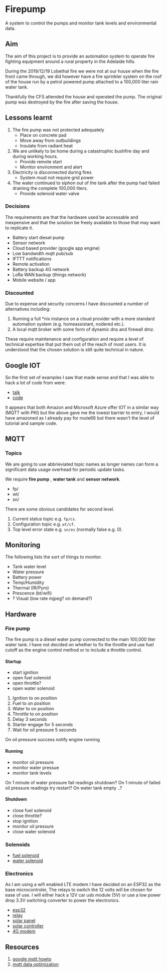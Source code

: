 # Firepump

A system to control the pumps and monitor tank levels and environmental data.

## Aim

The aim of this project is to provide an automation system to operate fire fighting equipment around a rural property in the Adelaide hills.

During the 2019/12/19 Lobethal fire we were not at our house when the fire front came through, we did however have a fire sprinkler system on the roof of the house run by a petrol powered pump attached to a 100,000 liter rain water tank.

Thankfully the CFS attended the house and operated the pump. The original pump was destroyed by the fire after saving the house.

## Lessons learnt

1. The fire pump was not protected adequately
    * Place on concrete pad
    * Move away from outbuildings
    * Insulate from radiant heat
1. We are unlikely to be home during a catastrophic bushfire day and during working hours.
    * Provide remote start
    * Monitor environment and alert
1. Electricity is disconnected during fires
    * System must not require grid power
1. The water continued to siphon out of the tank after the pump had failed draining the complete 100,000 liters.
    * Provide solenoid water valve

### Decisions

The requirements are that the hardware used be accessable and inexpensive and that the solution be freely available to those that may want to replicate it.

* Battery start diesel pump
* Sensor network
* Cloud based provider (google app engine)
* Low bandwidth mqtt pub/sub
* IFTTT notifications
* Remote activation
* Battery backup 4G network
* LoRa WAN backup (things network)
* Mobile website / app

### Discounted

Due to expense and security concerns I have discounted a number of alternatives including:

1. Running a full *nix instance on a cloud provider with a more standard automation system (e.g. homeassistant, nodered etc.).
1. A local mqtt broker with some form of dynamic dns and firewall dmz.

These require maintenance and configuration and require a level of technical expertise that put them out of the reach of most users. It is understood that the chosen solution is still quite technical in nature.

## Google IOT

So the first set of examples I saw that made sense and that I was able to hack a lot of code from were:

* [talk](https://www.youtube.com/watch?v=RYaprBSDy8A)
* [code](https://github.com/GabeWeiss/GoogleIoTCoreApp)

It appears that both Amazon and Microsoft Azure offer IOT in a similar way (MQTT with PKI) but the above gave me the lowest barrier to entry, I would have amazoned as I already pay for route66 but there wasn't the level of tutorial and sample code.

## MQTT

### Topics

We are going to use abbrieviated topic names as longer names can form a significant data usage overhead for periodic update tasks.

We require **fire pump** , **water tank** and **sensor network**.

* fp/
* wt/
* sn/

There are some obvious candidates for second level.

1. Current status topic e.g. ```fp/cs```.
1. Configuration topic e.g. ```wt/cf```.
1. Top level error state e.g. ```sn/es``` (normally false e.g. 0).

## Monitoring

The following lists the sort of things to monitor.

* Tank water level
* Water pressure
* Battery power
* Temp/Humidity
* Thermal (IR/Pyro)
* Prescence (bt/wifi)
* ? Visual (low rate mjpeg? on demand?)

## Hardware

### Fire pump

The fire pump is a diesel water pump connected to the main 100,000 liter water tank. I have not decided on whether to fix the throttle and use fuel cutoff as the engine control method or to include a throttle control.

#### Startup

* start ignition
* open fuel solenoid
* open throttle?
* open water solenoid

1. Ignition to on position
1. Fuel to on position
1. Water to on position
1. Throttle to on position
1. Delay 3 seconds
1. Starter engage for 5 seconds
1. Wait for oil pressure 5 seconds

On oil pressure success notify engine running

#### Running

* monitor oil pressure
* monitor water pressue
* monitor tank levels

On 1 minute of water pressure fail readings shutdown?
On 1 minute of failed oil pressure readings try restart?
On water tank empty ..?

#### Shutdown

* close fuel solenoid
* close throttle?
* stop ignition
* monitor oil pressure
* close water solenoid

### Solenoids

* [fuel solenoid](https://www.scintex.com.au/products/3-port-fuel-tank-selection-valve?variant=1270771211&currency=AUD&gclid=CjwKCAiAmNbwBRBOEiwAqcwwpfJ-OWstGg5RwaJ8cr4Gg1HaP5qT8d3JW9wu6q22A98V62j6yuyRLxoCGCgQAvD_BwE)
* [water solenoid](https://www.valvesonline.com.au/stainless-steel-general-purpose-zero-differential)

### Electronics

As I am using a wifi enabled LTE modem I have decided on an ESP32 as the base microcontroler, The relays to switch the 12 volts will be chosen for ease of use. I will either hack a 12V car usb module (5V) or use a low power drop 3.3V switching converter to power the electronics.

* [esp32]()
* [relay](https://www.seeedstudio.com/Grove-Relay.html)
* [solar panel](https://www.jaycar.com.au/12v-40w-monocrystalline-solar-panel/p/ZM9056)
* [solar controller](https://www.jaycar.com.au/12v-6a-battery-charging-regulator-for-solar-panels/p/AA0348)
* [4G modem](https://www.telstra.com.au/internet/mobile-broadband/nighthawk-m2)

## Resources

1. [google mqtt howto](https://cloud.google.com/iot/docs/how-tos/mqtt-bridge)
1. [mqtt data optimization](https://blog.usejournal.com/how-to-optimize-data-usage-over-mqtt-792abebd2cd1)
